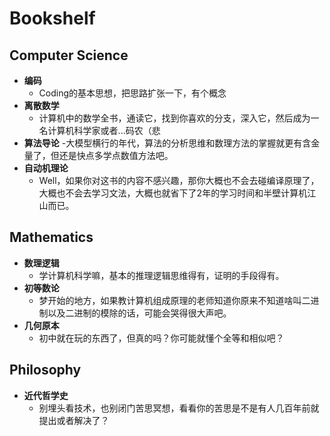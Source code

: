 # Bookshelf

## Computer Science
- **编码**
  - Coding的基本思想，把思路扩张一下，有个概念
- **离散数学**
  - 计算机中的数学全书，通读它，找到你喜欢的分支，深入它，然后成为一名计算机科学家或者...码农（悲
- **算法导论**
  -大模型横行的年代，算法的分析思维和数理方法的掌握就更有含金量了，但还是快点多学点数值方法吧。 
- **自动机理论**
  - Well，如果你对这书的内容不感兴趣，那你大概也不会去碰编译原理了，大概也不会去学习文法，大概也就省下了2年的学习时间和半壁计算机江山而已。

## Mathematics
- **数理逻辑**
  - 学计算机科学嘛，基本的推理逻辑思维得有，证明的手段得有。
- **初等数论**
  - 梦开始的地方，如果教计算机组成原理的老师知道你原来不知道啥叫二进制以及二进制的模除的话，可能会哭得很大声吧。
- **几何原本**
  - 初中就在玩的东西了，但真的吗？你可能就懂个全等和相似吧？

## Philosophy
- **近代哲学史** 
  - 别埋头看技术，也别闭门苦思冥想，看看你的苦思是不是有人几百年前就提出或者解决了？
